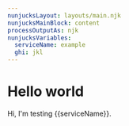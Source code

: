 ```yaml
---
nunjucksLayout: layouts/main.njk
nunjucksMainBlock: content
processOutputAs: njk
nunjucksVariables:  
  serviceName: example
  ghi: jkl
---
```


# Hello world

Hi, I'm testing {{serviceName}}.
